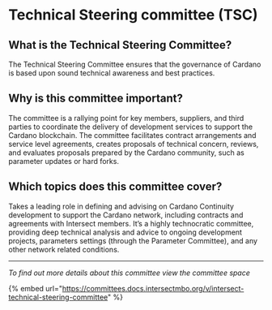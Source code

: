 # Technical Steering committee (TSC)

## What is the Technical Steering Committee?

The Technical Steering Committee ensures that the governance of Cardano is based upon sound technical awareness and best practices.&#x20;

## Why is this committee important?

The committee is a rallying point for key members, suppliers, and third parties to coordinate the delivery of development services to support the Cardano blockchain. The committee facilitates contract arrangements and service level agreements, creates proposals of technical concern, reviews, and evaluates proposals prepared by the Cardano community, such as parameter updates or hard forks.&#x20;

## Which topics does this committee cover?

Takes a leading role in defining and advising on Cardano Continuity development to support the Cardano network, including contracts and agreements with Intersect members. It’s a highly technocratic committee, providing deep technical analysis and advice to ongoing development projects, parameters settings (through the Parameter Committee), and any other network related conditions.

***

_To find out more details about this committee view the committee space_

{% embed url="https://committees.docs.intersectmbo.org/v/intersect-technical-steering-committee" %}
